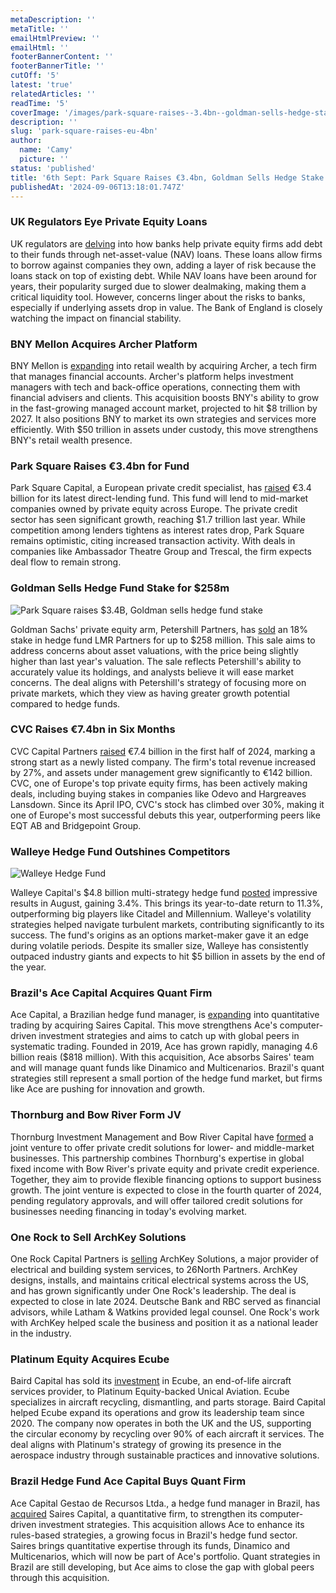 ```yaml
---
metaDescription: ''
metaTitle: ''
emailHtmlPreview: ''
emailHtml: ''
footerBannerContent: ''
footerBannerTitle: ''
cutOff: '5'
latest: 'true'
relatedArticles: ''
readTime: '5'
coverImage: '/images/park-square-raises--3.4bn--goldman-sells-hedge-stake-a-czND.webp'
description: ''
slug: 'park-square-raises-eu-4bn'
author:
  name: 'Camy'
  picture: ''
status: 'published'
title: '6th Sept: Park Square Raises €3.4bn, Goldman Sells Hedge Stake'
publishedAt: '2024-09-06T13:18:01.747Z'
---
```


### UK Regulators Eye Private Equity Loans

UK regulators are [delving](https://www.bnnbloomberg.ca/business/2024/09/05/private-equitys-favorite-borrowing-tool-sparks-fresh-scrutiny/) into how banks help private equity firms add debt to their funds through net-asset-value (NAV) loans. These loans allow firms to borrow against companies they own, adding a layer of risk because the loans stack on top of existing debt. While NAV loans have been around for years, their popularity surged due to slower dealmaking, making them a critical liquidity tool. However, concerns linger about the risks to banks, especially if underlying assets drop in value. The Bank of England is closely watching the impact on financial stability.

### BNY Mellon Acquires Archer Platform

BNY Mellon is [expanding](https://www.bnnbloomberg.ca/business/2024/09/05/bny-to-buy-archer-platform-as-part-of-push-into-retail-wealth/) into retail wealth by acquiring Archer, a tech firm that manages financial accounts. Archer's platform helps investment managers with tech and back-office operations, connecting them with financial advisers and clients. This acquisition boosts BNY's ability to grow in the fast-growing managed account market, projected to hit $8 trillion by 2027. It also positions BNY to market its own strategies and services more efficiently. With $50 trillion in assets under custody, this move strengthens BNY's retail wealth presence.

### Park Square Raises €3.4bn for Fund

Park Square Capital, a European private credit specialist, has [raised](https://www.privateequitywire.co.uk/park-square-secures-e3-4bn-for-new-private-credit-fund/) €3.4 billion for its latest direct-lending fund. This fund will lend to mid-market companies owned by private equity across Europe. The private credit sector has seen significant growth, reaching $1.7 trillion last year. While competition among lenders tightens as interest rates drop, Park Square remains optimistic, citing increased transaction activity. With deals in companies like Ambassador Theatre Group and Trescal, the firm expects deal flow to remain strong.

### Goldman Sells Hedge Fund Stake for $258m

![Park Square raises $3.4B, Goldman sells hedge fund stake](/images/park-square-raises--3.4bn--goldman-sells-hedge-stake-a-U2OT.webp)

Goldman Sachs' private equity arm, Petershill Partners, has [sold](https://www.hedgeweek.com/goldman-sachs-sells-hedge-fund-stake-for-up-to-258m-amid-valuation-concerns/#:~:text=Goldman%20Sachs%27%20private%20equity%20investment,a%20report%20by%20The%20Times.) an 18% stake in hedge fund LMR Partners for up to $258 million. This sale aims to address concerns about asset valuations, with the price being slightly higher than last year's valuation. The sale reflects Petershill's ability to accurately value its holdings, and analysts believe it will ease market concerns. The deal aligns with Petershill's strategy of focusing more on private markets, which they view as having greater growth potential compared to hedge funds.

### CVC Raises €7.4bn in Six Months

CVC Capital Partners [raised](https://www.bnnbloomberg.ca/investing/2024/09/05/private-equity-giant-cvc-raises-74-billion-in-first-six-months/) €7.4 billion in the first half of 2024, marking a strong start as a newly listed company. The firm's total revenue increased by 27%, and assets under management grew significantly to €142 billion. CVC, one of Europe's top private equity firms, has been actively making deals, including buying stakes in companies like Odevo and Hargreaves Lansdown. Since its April IPO, CVC's stock has climbed over 30%, making it one of Europe's most successful debuts this year, outperforming peers like EQT AB and Bridgepoint Group.

### Walleye Hedge Fund Outshines Competitors

![Walleye Hedge Fund](/images/park-square-raises--3.4bn--goldman-sells-hedge-stake-b-Q0OT.webp)

Walleye Capital's $4.8 billion multi-strategy hedge fund [posted](https://www.hedgeweek.com/walleye-leads-august-multi-strat-gains/) impressive results in August, gaining 3.4%. This brings its year-to-date return to 11.3%, outperforming big players like Citadel and Millennium. Walleye's volatility strategies helped navigate turbulent markets, contributing significantly to its success. The fund's origins as an options market-maker gave it an edge during volatile periods. Despite its smaller size, Walleye has consistently outpaced industry giants and expects to hit $5 billion in assets by the end of the year.

### Brazil's Ace Capital Acquires Quant Firm

Ace Capital, a Brazilian hedge fund manager, is [expanding](https://www.bnnbloomberg.ca/business/company-news/2024/09/04/brazil-hedge-fund-ace-capital-buys-quant-firm-saires-capital/) into quantitative trading by acquiring Saires Capital. This move strengthens Ace's computer-driven investment strategies and aims to catch up with global peers in systematic trading. Founded in 2019, Ace has grown rapidly, managing 4.6 billion reais ($818 million). With this acquisition, Ace absorbs Saires' team and will manage quant funds like Dinamico and Multicenarios. Brazil's quant strategies still represent a small portion of the hedge fund market, but firms like Ace are pushing for innovation and growth.

### Thornburg and Bow River Form JV

Thornburg Investment Management and Bow River Capital have [formed](https://www.privateequitywire.co.uk/thornburg-and-bow-river-form-private-credit-jv/) a joint venture to offer private credit solutions for lower- and middle-market businesses. This partnership combines Thornburg's expertise in global fixed income with Bow River's private equity and private credit experience. Together, they aim to provide flexible financing options to support business growth. The joint venture is expected to close in the fourth quarter of 2024, pending regulatory approvals, and will offer tailored credit solutions for businesses needing financing in today's evolving market.

### One Rock to Sell ArchKey Solutions

One Rock Capital Partners is [selling](https://www.prnewswire.com/news-releases/one-rock-capital-partners-announces-sale-of-archkey-solutions-302237351.html#:~:text=NEW%20YORK%2C%20Sept.%204%2C,%22Company%22\)%20to%20an%20affiliate) ArchKey Solutions, a major provider of electrical and building system services, to 26North Partners. ArchKey designs, installs, and maintains critical electrical systems across the US, and has grown significantly under One Rock's leadership. The deal is expected to close in late 2024. Deutsche Bank and RBC served as financial advisors, while Latham & Watkins provided legal counsel. One Rock's work with ArchKey helped scale the business and position it as a national leader in the industry.

### Platinum Equity Acquires Ecube

Baird Capital has sold its [investment](https://www.pehub.com/baird-capital-exits-ecube-to-platinum-equity-backed-unical-aviation/) in Ecube, an end-of-life aircraft services provider, to Platinum Equity-backed Unical Aviation. Ecube specializes in aircraft recycling, dismantling, and parts storage. Baird Capital helped Ecube expand its operations and grow its leadership team since 2020. The company now operates in both the UK and the US, supporting the circular economy by recycling over 90% of each aircraft it services. The deal aligns with Platinum's strategy of growing its presence in the aerospace industry through sustainable practices and innovative solutions.

### Brazil Hedge Fund Ace Capital Buys Quant Firm

Ace Capital Gestao de Recursos Ltda., a hedge fund manager in Brazil, has [acquired](https://www.bnnbloomberg.ca/business/company-news/2024/09/04/brazil-hedge-fund-ace-capital-buys-quant-firm-saires-capital/) Saires Capital, a quantitative firm, to strengthen its computer-driven investment strategies. This acquisition allows Ace to enhance its rules-based strategies, a growing focus in Brazil's hedge fund sector. Saires brings quantitative expertise through its funds, Dinamico and Multicenarios, which will now be part of Ace's portfolio. Quant strategies in Brazil are still developing, but Ace aims to close the gap with global peers through this acquisition.